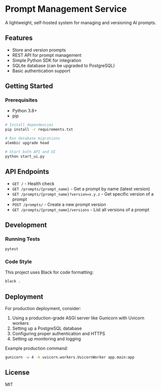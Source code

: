 # Prompt Management Service

A lightweight, self-hosted system for managing and versioning AI prompts.

## Features

- Store and version prompts
- REST API for prompt management
- Simple Python SDK for integration
- SQLite database (can be upgraded to PostgreSQL)
- Basic authentication support

## Getting Started

### Prerequisites

- Python 3.8+
- pip
```bash
# Install dependencies
pip install -r requirements.txt

# Run database migrations
alembic upgrade head

# Start both API and UI
python start_ui.py
```

## API Endpoints

- `GET /` - Health check
- `GET /prompts/{prompt_name}` - Get a prompt by name (latest version)
- `GET /prompts/{prompt_name}?version=x.y.z` - Get specific version of a prompt
- `POST /prompts/` - Create a new prompt version
- `GET /prompts/{prompt_name}/versions` - List all versions of a prompt

## Development

### Running Tests

```bash
pytest
```

### Code Style

This project uses Black for code formatting:

```bash
black .
```

## Deployment

For production deployment, consider:
1. Using a production-grade ASGI server like Gunicorn with Uvicorn workers
2. Setting up a PostgreSQL database
3. Configuring proper authentication and HTTPS
4. Setting up monitoring and logging

Example production command:
```bash
gunicorn -w 4 -k uvicorn.workers.UvicornWorker app.main:app
```

## License

MIT
